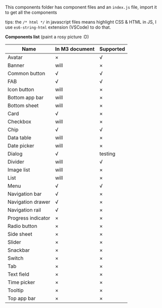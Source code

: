 This components folder has component files and an `index.js` file, import it to get all the components

tips: the `/* html */` in javascript files means highlight CSS & HTML in JS, I use `es6-string-html` extension (VSCode) to do that.

**Components list** (paint a rosy picture :D)

| Name               | In M3 document | Supported |
| ------------------ | -------------- | --------- |
| Avatar             | ×              | √         |
| Banner             | will           | ×         |
| Common button      | √              | √         |
| FAB                | √              | √         |
| Icon button        | will           | ×         |
| Bottom app bar     | will           | ×         |
| Bottom sheet       | will           | ×         |
| Card               | √              | ×         |
| Checkbox           | will           | ×         |
| Chip               | √              | √         |
| Data table         | will           | ×         |
| Date picker        | will           | ×         |
| Dialog             | √              | testing   |
| Divider            | will           | √         |
| Image list         | will           | ×         |
| List               | will           | ×         |
| Menu               | √              | √         |
| Navigation bar     | √              | ×         |
| Navigation drawer  | √              | ×         |
| Navigation rail    | √              | ×         |
| Progress indicator | ×              | ×         |
| Radio button       | ×              | ×         |
| Side sheet         | ×              | ×         |
| Slider             | ×              | ×         |
| Snackbar           | ×              | ×         |
| Switch             | ×              | ×         |
| Tab                | ×              | ×         |
| Text field         | ×              | ×         |
| Time picker        | ×              | ×         |
| Tooltip            | ×              | ×         |
| Top app bar        | ×              | ×         |
